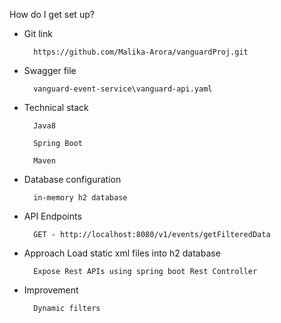 How do I get set up?

* Git link 

		https://github.com/Malika-Arora/vanguardProj.git

* Swagger file 

		vanguard-event-service\vanguard-api.yaml

* Technical stack 

		Java8 
		
		Spring Boot 
		
		Maven

* Database configuration 

		in-memory h2 database

* API Endpoints

		GET - http://localhost:8080/v1/events/getFilteredData

* Approach 
		Load static xml files into h2 database 
		
		Expose Rest APIs using spring boot Rest Controller

* Improvement 

		Dynamic filters
